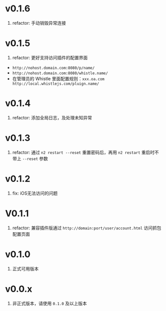 # v0.1.6
1. refactor: 手动销毁异常连接

# v0.1.5
1. refactor: 更好支持访问插件的配置界面
  - `http://nohost.domain.com:8080/p/name/`
  - `http://nohost.domain.com:8080/whistle.name/`
  - 在管理员的 Whistle 里面配置规则：`xxx.oa.com http://local.whistlejs.com/pluign.name/`

# v0.1.4
1. refactor: 添加全局日志，及处理未知异常

# v0.1.3
1. refactor: 通过 `n2 restart --reset` 重置密码后，再用 `n2 restart` 重启时不带上 `--reset` 参数

# v0.1.2
1. fix: iOS无法访问的问题

# V0.1.1
1. refactor: 兼容插件版通过 `http://domain:port/user/account.html` 访问抓包配置页面

# v0.1.0
1. 正式可用版本

# v0.0.x
1. 非正式版本，请使用 `0.1.0` 及以上版本
